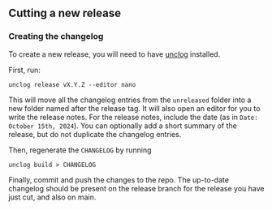 ## Cutting a new release

### Creating the changelog

To create a new release, you will need to have [unclog](https://github.com/informalsystems/unclog) installed.

First, run:
```
unclog release vX.Y.Z --editor nano
```
This will move all the changelog entries from the `unreleased` folder into a new folder named after the release tag. It will also open an editor for you to write the release notes.
For the release notes, include the date (as in `Date: October 15th, 2024`). You can
optionally add a short summary of the release, but do not duplicate the changelog entries.

Then, regenerate the `CHANGELOG` by running
```
unclog build > CHANGELOG
```
Finally, commit and push the changes to the repo.
The up-to-date changelog should be present on the release branch for the release you have just cut,
and also on main. 